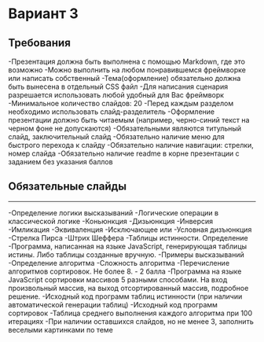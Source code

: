 # Вариант 3 

## Требования

-Презентация должна быть выполнена с помощью Markdown, где это возможно
-Можно выполнить на любом понравившемся фреймворке или написать собственный
-Тема(оформление) обязательно должна быть вынесена в отдельный CSS файл
-Для написания сценария разрешается использовать любой удобный для Вас фреймворк
-Минимальное количество слайдов: 20
-Перед каждым разделом необходимо использовать слайд-разделитель
-Оформление презентации должно быть читаемым (например, черно-синий текст на черном фоне не допускаются)
-Обязательными являются титульный слайд, заключительный слайд
-Обязательно наличие меню для быстрого перехода к слайду
-Обязательно наличие навигации: стрелки, номер слайда
-Обязательно наличие readme в корне презентации с заданием без указания баллов

## Обязательные слайды
-----------------
-Определение логики высказываний 
-Логические операции в классической логике 
-Коньюнкция
-Дизьюнкция
-Инверсия
-Имликация
-Эквиваленция
-Исключающее или
-Условная дизъюнкция
-Стрелка Пирса
-Штрих Шеффера
-Таблицы истинности. Определение 
-Программа, написанная на языке JavaScript, генерирующая таблицы истины. Либо таблицы созданные вручную.
-Примеры высказываний 
-Определение алгоритма 
-Сложность алгоритма 
-Перечисление алгоритмов сортировок. Не более 8. - 2 балла
-Программа на языке JavaScript сортировки массивов 5 разными способами. На вход произвольный массив, на выход отсортированный массив, подробное решение. 
-Исходный код программ таблиц истинности (при наличии автоматической генерации таблиц) 
-Исходный код программ сортировок 
-Таблица среднего выполнения каждого алгоритма при 100 итерациях 
-При наличии оставшихся слайдов, но не менее 3, заполнить веселыми картинками по теме 